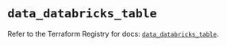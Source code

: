 # `data_databricks_table`

Refer to the Terraform Registry for docs: [`data_databricks_table`](https://registry.terraform.io/providers/databricks/databricks/1.93.0/docs/data-sources/table).
